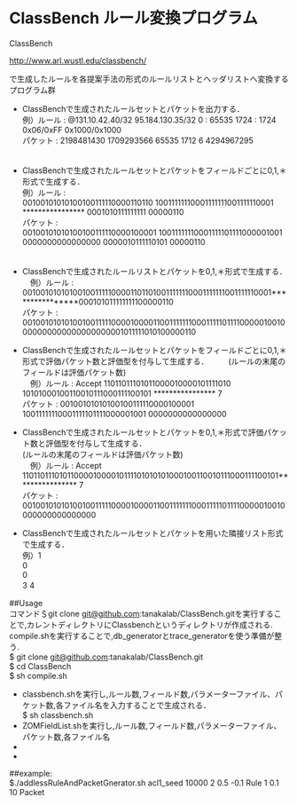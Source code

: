 # ClassBench ルール変換プログラム

ClassBench 

http://www.arl.wustl.edu/classbench/ 

で生成したルールを各提案手法の形式のルールリストとヘッダリストへ変換するプログラム群　　

* ClassBenchで生成されたルールセットとパケットを出力する．     
例）ルール   : @131.10.42.40/32	 95.184.130.35/32	 0 : 65535	 1724 : 1724	 0x06/0xFF	 0x1000/0x1000       
    パケット : 2198481430 	1709293566	 65535	 1712	 6 	4294967295      
　

* ClassBenchで生成されたルールセットとパケットをフィールドごとに0,1,＊形式で生成する．       
例）ルール   :   
00100101010100100111110000110110  10011111110001111111001111110001  ****************  0001010111111111  00000110     
    パケット :   
00100101010100100111110000100001  10011111110001111101111000001001  0000000000000000  0000010111110101  00000110  
　　

* ClassBenchで生成されたルールリストとパケットを0,1,＊形式で生成する．  
　例）ルール   :   
0010010101010010011111000011011010011111110001111111001111110001****************000101011111111100000110  
      パケット :   
00100101010100100111110000100001100111111100011111011110000010010000000000000000000001011111010100000110  


* ClassBenchで生成されたルールセットとパケットをフィールドごとに0,1,＊形式で評価パケット数と評価型を付与して生成する．    　
　(ルールの末尾のフィールドは評価パケット数)    
　例）ルール   : Accept	 11011011101011000010000101111010  10101000100110010111000111100101  ****************  7    
      パケット : 00100101010100100111110000100001  10011111110001111101111000001001  0000000000000000     

* ClassBenchで生成されたルールセットとパケットを0,1,＊形式で評価パケット数と評価型を付与して生成する．   
 (ルールの末尾のフィールドは評価パケット数)    
　例）ルール   : Accept	1101101110101100001000010111101010101000100110010111000111100101**************** 7     
      パケット : 00100101010100100111110000100001100111111100011111011110000010010000000000000000    


* ClassBenchで生成されたルールセットとパケットを用いた隣接リスト形式で生成する．    
例）1    
    0   
    0   
    3 4   　　


##Usage   
コマンド＄git clone git@github.com:tanakalab/ClassBench.gitを実行することで,カレントディレクトリにClassbenchというディレクトリが作成される.　　
compile.shを実行することで,db_generatorとtrace_generatorを使う準備が整う.     
$ git clone git@github.com:tanakalab/ClassBench.git  
$ cd ClassBench    
$ sh compile.sh   
 
 * classbench.shを実行し,ルール数,フィールド数,パラメーターファイル、パケット数,各ファイル名を入力することで生成される．  
   $ sh classbench.sh
 * ZOMFieldList.shを実行し,ルール数,フィールド数,パラメーターファイル、パケット数,各ファイル名
 * 
 * 
 

##example:   
$./addlessRuleAndPacketGnerator.sh acl1_seed 10000 2 0.5 -0.1 Rule 1 0.1 10 Packet
